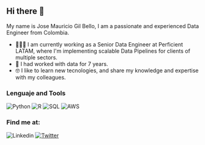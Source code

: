 ## Hi there 👋

My name is Jose Mauricio Gil  Bello, I am a passionate and experienced Data Engineer from Colombia. 

* 👩🏻‍💻  I am currently working as a Senior Data Engineer at Perficient LATAM, where I'm implementing scalable Data Pipelines for clients of multiple sectors.
* 🌟 I had worked with data for 7 years.
* 🤓 I like to learn new tecnologies, and share my knowledge and expertise with my colleagues.

### Lenguaje and Tools
![Python](https://camo.githubusercontent.com/a71f1a20d58a3506dd5f32dcb31461bd5102a0bd33dbf49db9195c589eaca8d7/68747470733a2f2f696d672e736869656c64732e696f2f62616467652f707974686f6e2532302d2532333134333534432e7376673f267374796c653d666f722d7468652d6261646765266c6f676f3d707974686f6e266c6f676f436f6c6f723d7768697465)
![R](https://camo.githubusercontent.com/f36ecad936824229a1ddaa74986d26f514075182f0904de2679edfb11c666d85/68747470733a2f2f696d672e736869656c64732e696f2f62616467652f722d2532333237364443332e7376673f267374796c653d666f722d7468652d6261646765266c6f676f3d72266c6f676f436f6c6f723d7768697465)
![SQL](https://camo.githubusercontent.com/3f447cb46912258ee0596ef703c04d424be1d998adeaccd288afc67aa0b61daf/68747470733a2f2f696d672e736869656c64732e696f2f62616467652f53514c2532302d2532333030662e7376673f267374796c653d666f722d7468652d6261646765266c6f676f3d6d7973716c266c6f676f436f6c6f723d7768697465)
![AWS](https://camo.githubusercontent.com/a9a6331c55317d11d34ac8978cc80493d91e4b4a1bedfe3ec7b5d7610d007a47/68747470733a2f2f696d672e736869656c64732e696f2f62616467652f4157532532302d2532334646393930302e7376673f267374796c653d666f722d7468652d6261646765266c6f676f3d616d617a6f6e2d617773266c6f676f436f6c6f723d7768697465)

### Find me at:
![Linkedin](https://camo.githubusercontent.com/ecfc63b4660f6304624766db1d09fe1b520e58659783a5ec8449323c04ef2023/68747470733a2f2f696d672e736869656c64732e696f2f62616467652f4c696e6b6564496e2532302d2532333030373742352e7376673f267374796c653d666f722d7468652d6261646765266c6f676f3d6c696e6b6564696e266c6f676f436f6c6f723d7768697465)
[![Twitter](https://camo.githubusercontent.com/92c4a00b0aa469e47bdc21980d81be229b895020164978c1b0e6079736ad03d7/68747470733a2f2f696d672e736869656c64732e696f2f62616467652f547769747465722532302d2532333144413146322e7376673f267374796c653d666f722d7468652d6261646765266c6f676f3d54776974746572266c6f676f436f6c6f723d7768697465)](https://twitter.com/JoseMauricioGi7)
